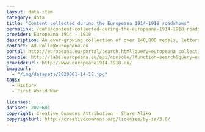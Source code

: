```yaml
---
layout: data-item
category: data
title: "Content collected during the Europeana 1914-1918 roadshows"
permalink: /data/content-collected-during-the-europeana-1914-1918-roadshows
provider: Europeana 1914 - 1918
description: An ever-growing collection of over 140,000 medals, letters, postcards, pictures, diaries, etc brought together during the Europeana 1914-1918 roadshows. 
contact: Ad.Polle@europeana.eu
portal: http://europeana.eu/portal/search.html?query=europeana_collectionName%3A2020601*&rows=24
console: http://labs.europeana.eu/api/console/?function=search&query=europeana_collectionName%3A2020601*&rows=24
providerurl: http://www.europeana1914-1918.eu/
imageurl:
  - "/img/datasets/2020601-14-18.jpg"
tags:
  - History
  - First World War

licenses:
dataset: 2020601
copyright: Creative Commons Attribution - Share Alike
copyrighturl: http://creativecommons.org/licenses/by-sa/3.0/
---
```

